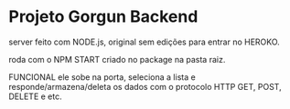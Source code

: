 # Projeto Gorgun Backend

server feito com NODE.js, original sem edições para entrar no HEROKO.

roda com o NPM START criado no package na pasta raiz.

FUNCIONAL ele sobe na porta, seleciona a lista e responde/armazena/deleta os dados com o protocolo HTTP GET, POST, DELETE e etc.

